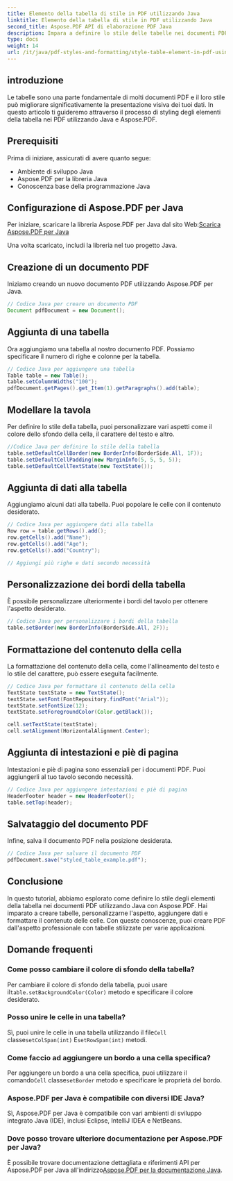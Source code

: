 ```yaml
---
title: Elemento della tabella di stile in PDF utilizzando Java
linktitle: Elemento della tabella di stile in PDF utilizzando Java
second_title: Aspose.PDF API di elaborazione PDF Java
description: Impara a definire lo stile delle tabelle nei documenti PDF utilizzando Java con Aspose.PDF. Crea tabelle visivamente accattivanti e personalizza il loro aspetto per PDF professionali.
type: docs
weight: 14
url: /it/java/pdf-styles-and-formatting/style-table-element-in-pdf-using-java/
---
```


## introduzione

Le tabelle sono una parte fondamentale di molti documenti PDF e il loro stile può migliorare significativamente la presentazione visiva dei tuoi dati. In questo articolo ti guideremo attraverso il processo di styling degli elementi della tabella nei PDF utilizzando Java e Aspose.PDF.

## Prerequisiti

Prima di iniziare, assicurati di avere quanto segue:

- Ambiente di sviluppo Java
- Aspose.PDF per la libreria Java
- Conoscenza base della programmazione Java

## Configurazione di Aspose.PDF per Java

 Per iniziare, scaricare la libreria Aspose.PDF per Java dal sito Web:[Scarica Aspose.PDF per Java](https://releases.aspose.com/pdf/java/)

Una volta scaricato, includi la libreria nel tuo progetto Java.

## Creazione di un documento PDF

Iniziamo creando un nuovo documento PDF utilizzando Aspose.PDF per Java.

```java
// Codice Java per creare un documento PDF
Document pdfDocument = new Document();
```

## Aggiunta di una tabella

Ora aggiungiamo una tabella al nostro documento PDF. Possiamo specificare il numero di righe e colonne per la tabella.

```java
// Codice Java per aggiungere una tabella
Table table = new Table();
table.setColumnWidths("100");
pdfDocument.getPages().get_Item(1).getParagraphs().add(table);
```

## Modellare la tavola

Per definire lo stile della tabella, puoi personalizzare vari aspetti come il colore dello sfondo della cella, il carattere del testo e altro.

```java
//Codice Java per definire lo stile della tabella
table.setDefaultCellBorder(new BorderInfo(BorderSide.All, 1F));
table.setDefaultCellPadding(new MarginInfo(5, 5, 5, 5));
table.setDefaultCellTextState(new TextState());
```

## Aggiunta di dati alla tabella

Aggiungiamo alcuni dati alla tabella. Puoi popolare le celle con il contenuto desiderato.

```java
// Codice Java per aggiungere dati alla tabella
Row row = table.getRows().add();
row.getCells().add("Name");
row.getCells().add("Age");
row.getCells().add("Country");

// Aggiungi più righe e dati secondo necessità
```

## Personalizzazione dei bordi della tabella

È possibile personalizzare ulteriormente i bordi del tavolo per ottenere l'aspetto desiderato.

```java
// Codice Java per personalizzare i bordi della tabella
table.setBorder(new BorderInfo(BorderSide.All, 2F));
```

## Formattazione del contenuto della cella

La formattazione del contenuto della cella, come l'allineamento del testo e lo stile del carattere, può essere eseguita facilmente.

```java
// Codice Java per formattare il contenuto della cella
TextState textState = new TextState();
textState.setFont(FontRepository.findFont("Arial"));
textState.setFontSize(12);
textState.setForegroundColor(Color.getBlack());

cell.setTextState(textState);
cell.setAlignment(HorizontalAlignment.Center);
```

## Aggiunta di intestazioni e piè di pagina

Intestazioni e piè di pagina sono essenziali per i documenti PDF. Puoi aggiungerli al tuo tavolo secondo necessità.

```java
// Codice Java per aggiungere intestazioni e piè di pagina
HeaderFooter header = new HeaderFooter();
table.setTop(header);
```

## Salvataggio del documento PDF

Infine, salva il documento PDF nella posizione desiderata.

```java
// Codice Java per salvare il documento PDF
pdfDocument.save("styled_table_example.pdf");
```

## Conclusione

In questo tutorial, abbiamo esplorato come definire lo stile degli elementi della tabella nei documenti PDF utilizzando Java con Aspose.PDF. Hai imparato a creare tabelle, personalizzarne l'aspetto, aggiungere dati e formattare il contenuto delle celle. Con queste conoscenze, puoi creare PDF dall'aspetto professionale con tabelle stilizzate per varie applicazioni.

## Domande frequenti

### Come posso cambiare il colore di sfondo della tabella?

 Per cambiare il colore di sfondo della tabella, puoi usare il`table.setBackgroundColor(Color)` metodo e specificare il colore desiderato.

### Posso unire le celle in una tabella?

 Sì, puoi unire le celle in una tabella utilizzando il file`Cell` classe`setColSpan(int)` E`setRowSpan(int)` metodi.

### Come faccio ad aggiungere un bordo a una cella specifica?

 Per aggiungere un bordo a una cella specifica, puoi utilizzare il comando`Cell` classe`setBorder` metodo e specificare le proprietà del bordo.

### Aspose.PDF per Java è compatibile con diversi IDE Java?

Sì, Aspose.PDF per Java è compatibile con vari ambienti di sviluppo integrato Java (IDE), inclusi Eclipse, IntelliJ IDEA e NetBeans.

### Dove posso trovare ulteriore documentazione per Aspose.PDF per Java?

 È possibile trovare documentazione dettagliata e riferimenti API per Aspose.PDF per Java all'indirizzo[Aspose.PDF per la documentazione Java](https://reference.aspose.com/pdf/java/).